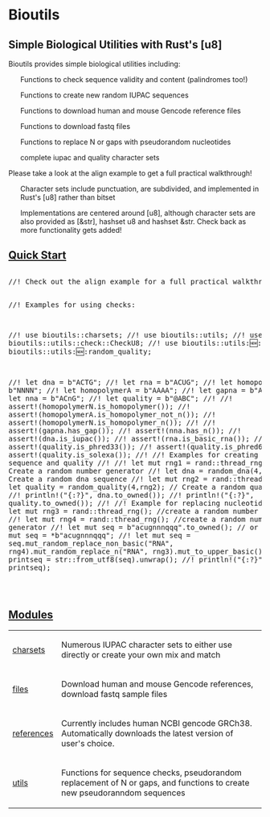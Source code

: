 # Bioutils

## Simple Biological Utilities with Rust's [u8]

<p>Bioutils provides simple biological utilities including: 
    <ul> Functions to check sequence validity and content (palindromes too!)</ul>
    <ul> Functions to create new random IUPAC sequences</ul>
    <ul> Functions to download human and mouse Gencode reference files</ul>
    <ul> Functions to download fastq files</ul>
    <ul> Functions to replace N or gaps with pseudorandom nucleotides</ul>
    <ul>complete iupac and quality character sets</ul>
</p>

<p> Please take a look at the align example to get a full practical walkthrough!</p>

<ul>Character sets include punctuation, are subdivided, and implemented in Rust's [u8] rather than bitset</ul>
<ul>Implementations are centered around [u8], although character sets are also provided as [&amp;str], hashset u8 and hashset &amp;str.
Check back as more functionality gets added!</ul>
</ul>
<h2 id="quick-start" class="section-header"><a href="#quick-start">Quick Start</a></h2>
<div class="example-wrap"><pre class="rust rust-example-rendered"><p>//! Check out the align example for a full practical walkthrough from downloading files to finding read positions!

//! Examples for using checks:

//! use bioutils::charsets;
//! use bioutils::utils;
//! use bioutils::utils::check::CheckU8;
//! use bioutils::utils::new::random_dna;
//! use bioutils::utils::new::random_quality;

//! let dna = b"ACTG";
//! let rna = b"ACUG";
//! let homopolymerN = b"NNNN";
//! let homopolymerA = b"AAAA";
//! let gapna = b"AC-G";
//! let nna = b"ACnG";
//! let quality = b"@ABC";
//!
//! assert!(homopolymerN.is_homopolymer());
//! assert!(homopolymerA.is_homopolymer_not_n());
//! assert!(homopolymerN.is_homopolymer_n());
//!
//! assert!(gapna.has_gap());
//! assert!(nna.has_n());
//! assert!(dna.is_iupac());
//! assert!(rna.is_basic_rna());
//!
//! assert!(quality.is_phred33());
//! assert!(quality.is_phred64());
//! assert!(quality.is_solexa());
//! 
//! Examples for creating a new random sequence and quality 
//!
//! let mut rng1 = rand::thread_rng(); // Create a random number generator
//! let dna = random_dna(4,rng1); // Create a random dna sequence
//! let mut rng2 = rand::thread_rng();
//! let quality = random_quality(4,rng2); // Create a random quality string
//! println!("{:?}", dna.to_owned());
//! println!("{:?}", quality.to_owned());
//!
//! Example for replacing nucleotides
//!
//! let mut rng3 = rand::thread_rng(); //create a random number generator
//! let mut rng4 = rand::thread_rng(); //create a random number generator
//! let mut seq = b"acugnnnqqq".to_owned(); // or by *: let mut seq = *b"acugnnnqqq";
//! let mut seq = seq.mut_random_replace_non_basic("RNA", rng4).mut_random_replace_n("RNA", rng3).mut_to_upper_basic();
//! let printseq = str::from_utf8(seq).unwrap();
//! println!("{:?}", printseq);

</p></pre></div>
</div><h2 id='modules' class='section-header'><a href="#modules">Modules</a></h2>
<table><tr class='module-item'><td><a class="mod" href="charsets/index.html" title='bioutils::charsets mod'>charsets</a></td><td class='docblock-short'><p>Numerous IUPAC character sets to either use directly or create your own mix and match</p></td></tr><tr class='module-item'><td><a class="mod" href="files/index.html" title='bioutils::files mod'>files</a></td><td class='docblock-short'><p>Download human and mouse Gencode references, download fastq sample files</p></td></tr><tr class='module-item'><td><a class="mod" href="references/index.html" title='bioutils::references mod'>references</a></td><td class='docblock-short'><p>Currently includes human NCBI gencode GRCh38. Automatically downloads the latest version of user's choice.</p>
</td></tr><tr class='module-item'><td><a class="mod" href="utils/index.html" title='bioutils::utils mod'>utils</a></td><td class='docblock-short'><p>Functions for sequence checks, pseudorandom replacement of N or gaps, and functions to create new pseudoranndom sequences</p></td></tr></table></section><section id="search" class="content hidden"></section><section class="footer"></section>